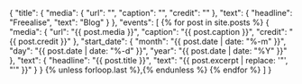 {
  "title": {
    "media": {
        "url": "",
        "caption": "",
        "credit": ""
    },
    "text": {
        "headline": "Freealise",
        "text": "Blog"
    }
  },
  "events": [
  {% for post in site.posts %}
    {
      "media": {
        "url": "{{ post.media }}",
        "caption": "{{ post.caption }}",
        "credit": "{{ post.credit }}"
      },
      "start_date": {
        "month": "{{ post.date | date: "%-m" }}", 
        "day": "{{ post.date | date: "%-d" }}",
        "year": "{{ post.date | date: "%Y" }}"
      },
      "text": {
        "headline": "{{ post.title }}",
        "text": "{{ post.excerpt | replace: '"', "'" }}"
      }
    }
    {% unless forloop.last %},{% endunless %}
  {% endfor %}
  ]
}
